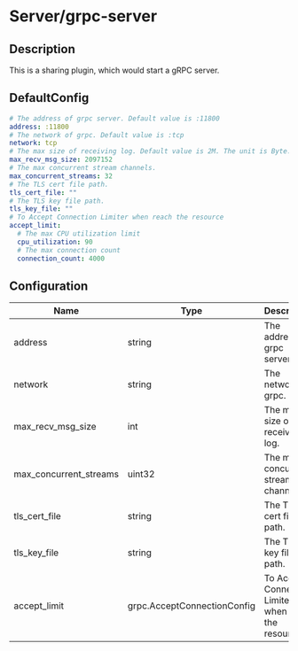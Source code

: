 # Server/grpc-server
## Description
This is a sharing plugin, which would start a gRPC server.
## DefaultConfig
```yaml
# The address of grpc server. Default value is :11800
address: :11800
# The network of grpc. Default value is :tcp
network: tcp
# The max size of receiving log. Default value is 2M. The unit is Byte.
max_recv_msg_size: 2097152
# The max concurrent stream channels.
max_concurrent_streams: 32
# The TLS cert file path.
tls_cert_file: ""
# The TLS key file path.
tls_key_file: ""
# To Accept Connection Limiter when reach the resource
accept_limit:
  # The max CPU utilization limit
  cpu_utilization: 90
  # The max connection count
  connection_count: 4000
```
## Configuration
|Name|Type|Description|
|----|----|-----------|
| address | string | The address of grpc server. |
| network | string | The network of grpc. |
| max_recv_msg_size | int | The max size of the received log. |
| max_concurrent_streams | uint32 | The max concurrent stream channels. |
| tls_cert_file | string | The TLS cert file path. |
| tls_key_file | string | The TLS key file path. |
| accept_limit | grpc.AcceptConnectionConfig | To Accept Connection Limiter when reach the resource |

